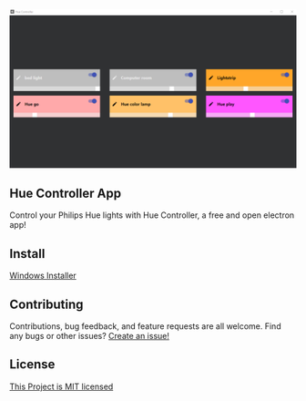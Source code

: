 ![GitHub Logo](/icons/hue1.png)


## Hue Controller App
Control your Philips Hue lights with Hue Controller, a free and open electron app!

## Install
[Windows Installer](https://github.com/MarcDwyer/electron-hue-controller/releases/download/1.0/Hue.Controller.Setup.0.1.0.exe)

## Contributing
Contributions, bug feedback, and feature requests are all welcome.
Find any bugs or other issues? [Create an issue!](https://github.com/MarcDwyer/electron-hue-controller/issues)

## License 
[This Project is MIT licensed](https://github.com/MarcDwyer/electron-hue-controller/blob/master/LICENSE)
